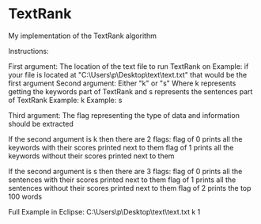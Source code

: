 # TextRank
My implementation of the TextRank algorithm

Instructions:
 
First argument: The location of the text file to run TextRank on
Example: if your file is located at "C:\Users\p\Desktop\text\text.txt" that would be the first argument
Second argument: Either "k" or "s" Where k represents getting the keywords part of TextRank and s represents the sentences part of TextRank
Example: k
Example: s

Third argument: The flag representing the type of data and information should be extracted

If the second argument is k then there are 2 flags:
flag of 0 prints all the keywords with their scores printed next to them
flag of 1 prints all the keywords without their scores printed next to them

If the second argument is s then there are 3 flags:
flag of 0 prints all the sentences with their scores printed next to them
flag of 1 prints all the sentences without their scores printed next to them
flag of 2 prints the top 100 words

Full Example in Eclipse: C:\Users\p\Desktop\text\text.txt k 1




